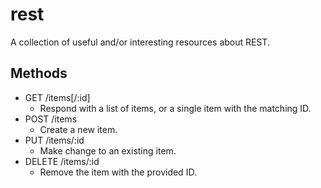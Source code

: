 # rest

A collection of useful and/or interesting resources about REST.

## Methods

- GET /items[/:id]
  - Respond with a list of items, or a single item with the matching ID.
- POST /items
  - Create a new item.
- PUT /items/:id
  - Make change to an existing item.
- DELETE /items/:id
  - Remove the item with the provided ID.
